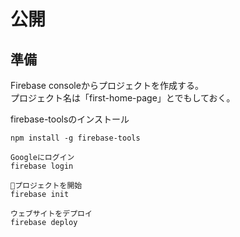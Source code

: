 # 公開

## 準備
Firebase consoleからプロジェクトを作成する。  
プロジェクト名は「first-home-page」とでもしておく。

firebase-toolsのインストール
```
npm install -g firebase-tools
```

```
Googleにログイン
firebase login

プロジェクトを開始
firebase init

ウェブサイトをデプロイ
firebase deploy
```